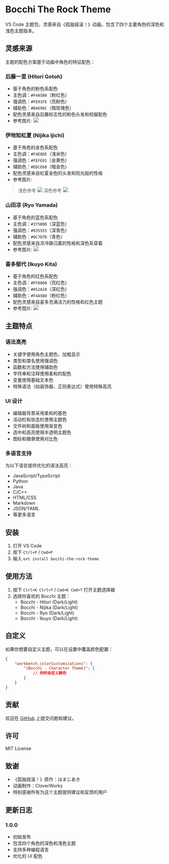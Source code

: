 # Bocchi The Rock Theme

VS Code 主题包，灵感来自《孤独摇滚！》动画。包含了四个主要角色的深色和浅色主题版本。

## 灵感来源

主题的配色方案基于动画中角色的特征配色：

### 后藤一里 (Hitori Gotoh)
- 基于角色的粉色系配色
- 主色调：`#F4A5B0`（粉红色）
- 强调色：`#FE01FE`（亮粉色）
- 辅助色：`#B4698C`（暗玫瑰色）
- 配色灵感来自后藤标志性的粉色头发和校服配色
- 参考图片:
![](https://pic1.imgdb.cn/item/67bff29cd0e0a243d406b828.jpg)

### 伊地知虹夏 (Nijika Ijichi)
- 基于角色的金色系配色
- 主色调：`#F4E8DE`（浅米色）
- 强调色：`#FEFE01`（金黄色）
- 辅助色：`#EDCE60`（暗金色）
- 配色灵感来自虹夏金色的头发和阳光般的性格
- 参考图片:
>浅色参考
![](https://pic1.imgdb.cn/item/67bff29cd0e0a243d406b82a.jpg)
>深色参考
![](https://pic1.imgdb.cn/item/67bff347d0e0a243d406b879.jpg)
### 山田凉 (Ryo Yamada)
- 基于角色的蓝色系配色
- 主色调：`#375B9D`（深蓝色）
- 强调色：`#035555`（深青色）
- 辅助色：`#0C7D7D`（青色）
- 配色灵感来自凉冷静沉着的性格和深色系穿着
- 参考图片:
![](https://pic1.imgdb.cn/item/67bff29bd0e0a243d406b826.jpg)

### 喜多郁代 (Ikuyo Kita)
- 基于角色的红色系配色
- 主色调：`#FF0000`（亮红色）
- 强调色：`#A52A2A`（深红色）
- 辅助色：`#F4A5B0`（粉红色）
- 配色灵感来自喜多充满活力的性格和红色主题
- 参考图片:
![](https://pic1.imgdb.cn/item/67bff29bd0e0a243d406b827.jpg)


## 主题特点

### 语法高亮
- 关键字使用角色主题色，加粗显示
- 类型和类名使用强调色
- 函数和方法使用辅助色
- 字符串和注释使用柔和的配色
- 变量使用基础文本色
- 特殊语法（如装饰器、正则表达式）使用特殊高亮

### UI 设计
- 编辑器背景采用柔和的基色
- 活动栏和状态栏使用主题色
- 文件树和面板使用渐变色
- 选中和高亮使用半透明主题色
- 图标和徽章使用对比色

### 多语言支持
为以下语言提供优化的语法高亮：
- JavaScript/TypeScript
- Python
- Java
- C/C++
- HTML/CSS
- Markdown
- JSON/YAML
- 等更多语言

## 安装

1. 打开 VS Code
2. 按下 `Ctrl+P` / `Cmd+P`
3. 输入 `ext install bocchi-the-rock-theme`

## 使用方法

1. 按下 `Ctrl+K Ctrl+T` / `Cmd+K Cmd+T` 打开主题选择器
2. 选择你喜欢的 Bocchi 主题：
   - Bocchi - Hitori (Dark/Light)
   - Bocchi - Nijika (Dark/Light)
   - Bocchi - Ryo (Dark/Light)
   - Bocchi - Ikuyo (Dark/Light)

## 自定义

如果你想要自定义主题，可以在设置中覆盖颜色配置：
```json
{
    "workbench.colorCustomizations": {
        "[Bocchi - Character Theme]": {
            // 你的自定义颜色
        }
    }
}
```

## 贡献

欢迎在 [GitHub](https://github.com/your-username/bocchi-the-rock-theme) 上提交问题和建议。

## 许可

MIT License

## 致谢

- 《孤独摇滚！》原作：はまじあき
- 动画制作：CloverWorks
- 特别感谢所有为这个主题提供建议和反馈的用户

## 更新日志

### 1.0.0
- 初始发布
- 包含四个角色的深色和浅色主题
- 支持多种编程语言
- 优化的 UI 配色

